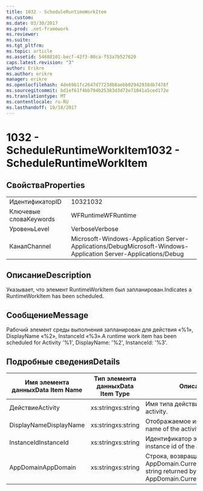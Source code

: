 ```yaml
---
title: 1032 - ScheduleRuntimeWorkItem
ms.custom: 
ms.date: 03/30/2017
ms.prod: .net-framework
ms.reviewer: 
ms.suite: 
ms.tgt_pltfrm: 
ms.topic: article
ms.assetid: 54688101-becf-42f3-80ca-f53a7b527620
caps.latest.revision: "3"
author: Erikre
ms.author: erikre
manager: erikre
ms.openlocfilehash: 4de69b1fc2647d7723db8aebb02942938db7478f
ms.sourcegitcommit: bd1ef61f4bb794b25383d3d72e71041a5ced172e
ms.translationtype: MT
ms.contentlocale: ru-RU
ms.lasthandoff: 10/18/2017
---
```

# <a name="1032---scheduleruntimeworkitem"></a><span data-ttu-id="c7039-102">1032 - ScheduleRuntimeWorkItem</span><span class="sxs-lookup"><span data-stu-id="c7039-102">1032 - ScheduleRuntimeWorkItem</span></span>
## <a name="properties"></a><span data-ttu-id="c7039-103">Свойства</span><span class="sxs-lookup"><span data-stu-id="c7039-103">Properties</span></span>  
  
|||  
|-|-|  
|<span data-ttu-id="c7039-104">Идентификатор</span><span class="sxs-lookup"><span data-stu-id="c7039-104">ID</span></span>|<span data-ttu-id="c7039-105">1032</span><span class="sxs-lookup"><span data-stu-id="c7039-105">1032</span></span>|  
|<span data-ttu-id="c7039-106">Ключевые слова</span><span class="sxs-lookup"><span data-stu-id="c7039-106">Keywords</span></span>|<span data-ttu-id="c7039-107">WFRuntime</span><span class="sxs-lookup"><span data-stu-id="c7039-107">WFRuntime</span></span>|  
|<span data-ttu-id="c7039-108">Уровень</span><span class="sxs-lookup"><span data-stu-id="c7039-108">Level</span></span>|<span data-ttu-id="c7039-109">Verbose</span><span class="sxs-lookup"><span data-stu-id="c7039-109">Verbose</span></span>|  
|<span data-ttu-id="c7039-110">Канал</span><span class="sxs-lookup"><span data-stu-id="c7039-110">Channel</span></span>|<span data-ttu-id="c7039-111">Microsoft-Windows-Application Server-Applications/Debug</span><span class="sxs-lookup"><span data-stu-id="c7039-111">Microsoft-Windows-Application Server-Applications/Debug</span></span>|  
  
## <a name="description"></a><span data-ttu-id="c7039-112">Описание</span><span class="sxs-lookup"><span data-stu-id="c7039-112">Description</span></span>  
 <span data-ttu-id="c7039-113">Указывает, что элемент RuntimeWorkItem был запланирован.</span><span class="sxs-lookup"><span data-stu-id="c7039-113">Indicates a RuntimeWorkItem has been scheduled.</span></span>  
  
## <a name="message"></a><span data-ttu-id="c7039-114">Сообщение</span><span class="sxs-lookup"><span data-stu-id="c7039-114">Message</span></span>  
 <span data-ttu-id="c7039-115">Рабочий элемент среды выполнения запланирован для действия «%1», DisplayName «%2», InstanceId «%3».</span><span class="sxs-lookup"><span data-stu-id="c7039-115">A runtime work item has been scheduled for Activity '%1', DisplayName: '%2', InstanceId: '%3'.</span></span>  
  
## <a name="details"></a><span data-ttu-id="c7039-116">Подробные сведения</span><span class="sxs-lookup"><span data-stu-id="c7039-116">Details</span></span>  
  
|<span data-ttu-id="c7039-117">Имя элемента данных</span><span class="sxs-lookup"><span data-stu-id="c7039-117">Data Item Name</span></span>|<span data-ttu-id="c7039-118">Тип элемента данных</span><span class="sxs-lookup"><span data-stu-id="c7039-118">Data Item Type</span></span>|<span data-ttu-id="c7039-119">Описание</span><span class="sxs-lookup"><span data-stu-id="c7039-119">Description</span></span>|  
|--------------------|--------------------|-----------------|  
|<span data-ttu-id="c7039-120">Действие</span><span class="sxs-lookup"><span data-stu-id="c7039-120">Activity</span></span>|<span data-ttu-id="c7039-121">xs:string</span><span class="sxs-lookup"><span data-stu-id="c7039-121">xs:string</span></span>|<span data-ttu-id="c7039-122">Имя типа действия.</span><span class="sxs-lookup"><span data-stu-id="c7039-122">The type name of the activity.</span></span>|  
|<span data-ttu-id="c7039-123">DisplayName</span><span class="sxs-lookup"><span data-stu-id="c7039-123">DisplayName</span></span>|<span data-ttu-id="c7039-124">xs:string</span><span class="sxs-lookup"><span data-stu-id="c7039-124">xs:string</span></span>|<span data-ttu-id="c7039-125">Отображаемое имя действия.</span><span class="sxs-lookup"><span data-stu-id="c7039-125">The display name of the activity.</span></span>|  
|<span data-ttu-id="c7039-126">InstanceId</span><span class="sxs-lookup"><span data-stu-id="c7039-126">InstanceId</span></span>|<span data-ttu-id="c7039-127">xs:string</span><span class="sxs-lookup"><span data-stu-id="c7039-127">xs:string</span></span>|<span data-ttu-id="c7039-128">Идентификатор экземпляра действия.</span><span class="sxs-lookup"><span data-stu-id="c7039-128">The instance id of the activity.</span></span>|  
|<span data-ttu-id="c7039-129">AppDomain</span><span class="sxs-lookup"><span data-stu-id="c7039-129">AppDomain</span></span>|<span data-ttu-id="c7039-130">xs:string</span><span class="sxs-lookup"><span data-stu-id="c7039-130">xs:string</span></span>|<span data-ttu-id="c7039-131">Строка, возвращаемая AppDomain.CurrentDomain.FriendlyName.</span><span class="sxs-lookup"><span data-stu-id="c7039-131">The string returned by AppDomain.CurrentDomain.FriendlyName.</span></span>|
